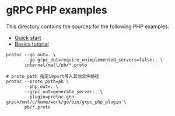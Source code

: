 # gRPC PHP examples

This directory contains the sources for the following PHP examples:

- [Quick start][]
- [Basics tutorial][]

[Quick start]: https://grpc.io/docs/languages/php/quickstart/
[Basics tutorial]: https://grpc.io/docs/languages/php/basics/


```
protoc --go_out=. \
       --go-grpc_out=require_unimplemented_servers=false:. \
       internal/mall/pb/*.proto

# proto_path 指定import导入其他文件路径
protoc --proto_path=pb \
       --php_out=. \
       --grpc_out=generate_server:. \
       --plugin=protoc-gen-grpc=/mnt/c/home/work/go/bin/grpc_php_plugin \
       pb/*.proto
```
